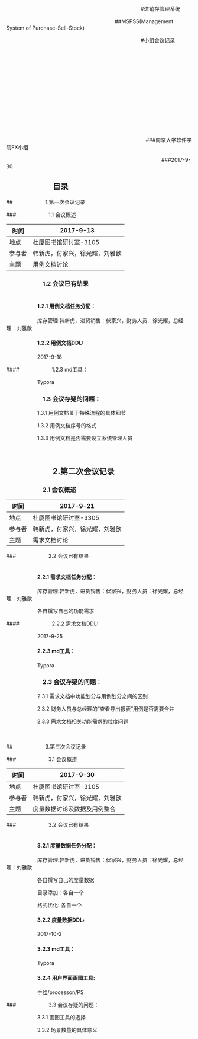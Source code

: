  　　　　　　　　　　　　　　　　　　　　　　　　　　#进销存管理系统<br>

 　　　　　　　　　　　　　　　　　　　　　##MSPSS(Management System of Purchase-Sell-Stock) <br>

 　　　　　　　　　　　　　　　　　　　　　　　　　　#小组会议记录<br>

<br>

<br>

<br>

<br>

<br>

<br>

<br>

<br>

<br>

<br>

<br>

<br>

<br>

 　　　　　　　　　　　　　　　　　　　　　　　　　　　###南京大学软件学院FX小组<br>

 　　　　　　　　　　　　　　　　　　　　　　　　　　　　　　###2017-9-30<br>



## 　　　　　　目录







##　　　　　　 1.第一次会议记录<br>

###　　　　　　 1.1 会议概述<br>

| 时间   | 2017-9-13       |
| ---- | --------------- |
| 地点   | 杜厦图书馆研讨室-3105   |
| 参与者  | 韩新虎，付家兴，徐光耀，刘雅歆 |
| 主题   | 用例文档讨论          |



### 　　　　　　1.2 会议已有结果<br><br>

#### 　　　　　　1.2.1 用例文档任务分配：<br>

　　　　　　库存管理:韩新虎，进货销售：伏家兴，财务人员：徐光耀，总经理：刘雅歆<br>

#### 　　　　　　1.2.2 用例文档DDL:<br>

　　　　　　2017-9-18<br>

####　　　　　　 1.2.3 md工具：<br>

　　　　　　Typora



### 　　　　　　1.3 会议存疑的问题：<br>

　　　　　　1.3.1 用例文档关于特殊流程的具体细节<br>

　　　　　　1.3.2 用例文档序号的格式<br>

　　　　　　1.3.3 用例文档是否需要设立系统管理人员<br><br><br>





## 　　　　　　2.第二次会议记录<br>

### 　　　　　　2.1 会议概述<br>

| 时间   | 2017-9-21       |
| ---- | --------------- |
| 地点   | 杜厦图书馆研讨室-3305   |
| 参与者  | 韩新虎，付家兴，徐光耀，刘雅歆 |
| 主题   | 需求文档讨论          |



###　　　　　　 2.2 会议已有结果<br><br>

#### 　　　　　　2.2.1 需求文档任务分配：<br>

　　　　　　库存管理:韩新虎，进货销售：伏家兴，财务人员：徐光耀，总经理：刘雅歆<br>

　　　　　　各自撰写自己的功能需求<br>

####　　　　　　 2.2.2 需求文档DDL:<br>

　　　　　　2017-9-25<br>

#### 　　　　　　2.2.3 md工具：<br>

　　　　　　Typora



### 　　　　　　2.3 会议存疑的问题：<br>

　　　　　　2.3.1 需求文档中功能划分与用例划分之间的区别<br>

　　　　　　2.3.2 财务人员与总经理的“查看导出报表”用例是否需要合并<br>

　　　　　　2.3.3 需求文档相关功能需求的粒度问题<br><br><br>









##　　　　　　 3.第三次会议记录<br>

###　　　　　　 3.1 会议概述<br>

| 时间   | 2017-9-30       |
| ---- | --------------- |
| 地点   | 杜厦图书馆研讨室-3105   |
| 参与者  | 韩新虎，付家兴，徐光耀，刘雅歆 |
| 主题   | 度量数据讨论及数据及用例整合  |



###　　　　　　 3.2 会议已有结果<br><br>

#### 　　　　　　3.2.1 度量数据任务分配：<br>

　　　　　　库存管理:韩新虎，进货销售：伏家兴，财务人员：徐光耀，总经理：刘雅歆<br>

　　　　　　各自撰写自己的度量数据<br>

　　　　　　目录添加：各自一个<br>

　　　　　　格式优化:   各自一个<br>

#### 　　　　　　3.2.2 度量数据DDL:<br>

　　　　　　2017-10-2<br>

#### 　　　　　　3.2.3 md工具：<br>

　　　　　　Typora

#### 　　　　　　3.2.4 用户界面画图工具:<br>

　　　　　　手绘/processon/PS



###　　　　　　 3.3 会议存疑的问题：<br>

　　　　　　3.3.1 画图工具的选择<br>

　　　　　　3.3.2 场景数量的具体意义<br>















